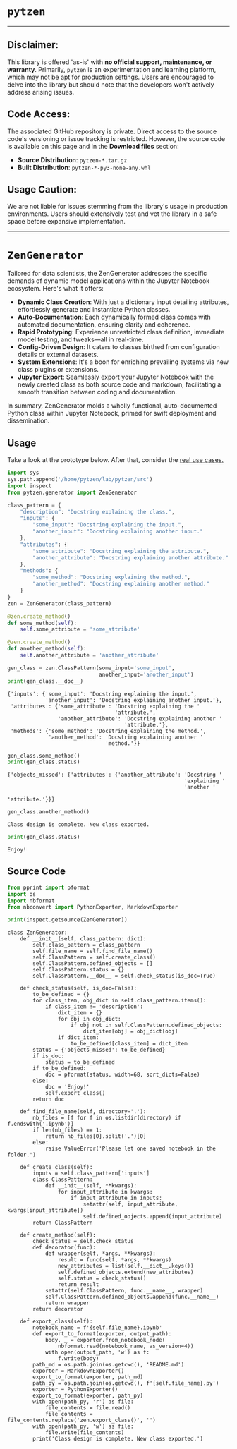 # `pytzen`
----

## Disclaimer:
This library is offered 'as-is' with **no official support, maintenance, or warranty**. Primarily, `pytzen` is an experimentation and learning platform, which may not be apt for production settings. Users are encouraged to delve into the library but should note that the developers won't actively address arising issues.

## Code Access:
The associated GitHub repository is private. Direct access to the source code's versioning or issue tracking is restricted. However, the source code is available on this page and in the **Download files** section:
- **Source Distribution**: `pytzen-*.tar.gz`
- **Built Distribution**: `pytzen-*-py3-none-any.whl`

## Usage Caution:
We are not liable for issues stemming from the library's usage in production environments. Users should extensively test and vet the library in a safe space before expansive implementation.

----

# `ZenGenerator`
Tailored for data scientists, the ZenGenerator addresses the specific demands of dynamic model applications within the Jupyter Notebook ecosystem. Here's what it offers:

- **Dynamic Class Creation**: With just a dictionary input detailing attributes, effortlessly generate and instantiate Python classes.
- **Auto-Documentation**: Each dynamically formed class comes with automated documentation, ensuring clarity and coherence.
- **Rapid Prototyping**: Experience unrestricted class definition, immediate model testing, and tweaks—all in real-time.
- **Config-Driven Design**: It caters to classes birthed from configuration details or external datasets.
- **System Extensions**: It's a boon for enriching prevailing systems via new class plugins or extensions.
- **Jupyter Export**: Seamlessly export your Jupyter Notebook with the newly created class as both source code and markdown, facilitating a smooth transition between coding and documentation.

In summary, ZenGenerator molds a wholly functional, auto-documented Python class within Jupyter Notebook, primed for swift deployment and dissemination.

## Usage

Take a look at the prototype below. After that, consider the [real use cases.](https://github.com/pytzen/zen)


```python
import sys
sys.path.append('/home/pytzen/lab/pytzen/src')
import inspect
from pytzen.generator import ZenGenerator
```


```python
class_pattern = {
    "description": "Docstring explaining the class.",
    "inputs": {
        "some_input": "Docstring explaining the input.",
        "another_input": "Docstring explaining another input."
    },
    "attributes": {
        "some_attribute": "Docstring explaining the attribute.",
        "another_attribute": "Docstring explaining another attribute."
    },
    "methods": {
        "some_method": "Docstring explaining the method.",
        "another_method": "Docstring explaining another method."
    }
}
zen = ZenGenerator(class_pattern)
```


```python
@zen.create_method()
def some_method(self):
    self.some_attribute = 'some_attribute'

@zen.create_method()
def another_method(self):
    self.another_attribute = 'another_attribute'

gen_class = zen.ClassPattern(some_input='some_input', 
                             another_input='another_input')
print(gen_class.__doc__)
```

    {'inputs': {'some_input': 'Docstring explaining the input.',
                'another_input': 'Docstring explaining another input.'},
     'attributes': {'some_attribute': 'Docstring explaining the '
                                      'attribute.',
                    'another_attribute': 'Docstring explaining another '
                                         'attribute.'},
     'methods': {'some_method': 'Docstring explaining the method.',
                 'another_method': 'Docstring explaining another '
                                   'method.'}}



```python
gen_class.some_method()
print(gen_class.status)
```

    {'objects_missed': {'attributes': {'another_attribute': 'Docstring '
                                                            'explaining '
                                                            'another '
                                                            'attribute.'}}}



```python
gen_class.another_method()
```

    Class design is complete. New class exported.



```python
print(gen_class.status)
```

    Enjoy!


## Source Code

```python
from pprint import pformat
import os
import nbformat
from nbconvert import PythonExporter, MarkdownExporter
```


```python
print(inspect.getsource(ZenGenerator))
```

    class ZenGenerator:
        def __init__(self, class_pattern: dict):
            self.class_pattern = class_pattern
            self.file_name = self.find_file_name()
            self.ClassPattern = self.create_class()
            self.ClassPattern.defined_objects = []
            self.ClassPattern.status = {}
            self.ClassPattern.__doc__ = self.check_status(is_doc=True)
        
        def check_status(self, is_doc=False):
            to_be_defined = {}
            for class_item, obj_dict in self.class_pattern.items():
                if class_item != 'description':
                    dict_item = {}
                    for obj in obj_dict:
                        if obj not in self.ClassPattern.defined_objects:
                            dict_item[obj] = obj_dict[obj]
                    if dict_item:
                        to_be_defined[class_item] = dict_item
            status = {'objects_missed': to_be_defined}
            if is_doc:
                status = to_be_defined
            if to_be_defined:
                doc = pformat(status, width=68, sort_dicts=False)
            else:
                doc = 'Enjoy!'
                self.export_class()
            return doc
    
        def find_file_name(self, directory='.'):
            nb_files = [f for f in os.listdir(directory) if f.endswith('.ipynb')]
            if len(nb_files) == 1:
                return nb_files[0].split('.')[0]
            else:
                raise ValueError('Please let one saved notebook in the folder.')
    
        def create_class(self):
            inputs = self.class_pattern['inputs']
            class ClassPattern:
                def __init__(self, **kwargs):
                    for input_attribute in kwargs:
                        if input_attribute in inputs:
                            setattr(self, input_attribute, kwargs[input_attribute])
                            self.defined_objects.append(input_attribute)
            return ClassPattern
    
        def create_method(self):
            check_status = self.check_status
            def decorator(func):
                def wrapper(self, *args, **kwargs):
                    result = func(self, *args, **kwargs)
                    new_attributes = list(self.__dict__.keys())
                    self.defined_objects.extend(new_attributes)
                    self.status = check_status()
                    return result
                setattr(self.ClassPattern, func.__name__, wrapper)
                self.ClassPattern.defined_objects.append(func.__name__)
                return wrapper
            return decorator
    
        def export_class(self):
            notebook_name = f'{self.file_name}.ipynb'
            def export_to_format(exporter, output_path):
                body, _ = exporter.from_notebook_node(
                    nbformat.read(notebook_name, as_version=4))
                with open(output_path, 'w') as f:
                    f.write(body)
            path_md = os.path.join(os.getcwd(), 'README.md')
            exporter = MarkdownExporter()
            export_to_format(exporter, path_md)
            path_py = os.path.join(os.getcwd(), f'{self.file_name}.py')
            exporter = PythonExporter()
            export_to_format(exporter, path_py)
            with open(path_py, 'r') as file:
                file_contents = file.read()
                file_contents = file_contents.replace('zen.export_class()', '')
            with open(path_py, 'w') as file:
                file.write(file_contents)
            print('Class design is complete. New class exported.')
    

